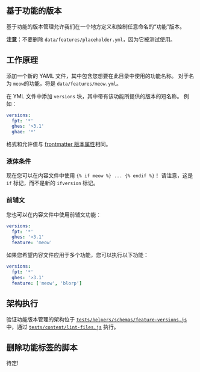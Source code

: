 ## 基于功能的版本

基于功能的版本管理允许我们在一个地方定义和控制任意命名的“功能”版本。

**注意**：不要删除 `data/features/placeholder.yml`，因为它被测试使用。

## 工作原理

添加一个新的 YAML 文件，其中包含您想要在此目录中使用的功能名称。 对于名为 `meow`的功能，将是 `data/features/meow.yml`。

在 YML 文件中添加 `versions` 块，其中带有该功能所提供的版本的短名称。 例如：

```yaml
versions:
  fpt: '*'
  ghes: '>3.1'
  ghae: '*'
```

格式和允许值与 [frontmatter 版本属性](/content#versions)相同。

### 液体条件

现在您可以在内容文件中使用 `{% if meow %} ... {% endif %}`！ 请注意，这是 `if` 标记，而不是新的 `ifversion` 标记。

### 前辅文

您也可以在内容文件中使用前辅文功能：

```yaml
versions:
  fpt: '*'
  ghes: '>3.1'
  feature: 'meow'
```

如果您希望内容文件应用于多个功能，您可以执行以下功能：

```yaml
versions:
  fpt: '*'
  ghes: '>3.1'
  feature: ['meow', 'blorp']
```

## 架构执行

验证功能版本管理的架构位于 [`tests/helpers/schemas/feature-versions.js`](tests/helpers/schemas/feature-versions.js) 中，通过 [`tests/content/lint-files.js`](tests/content/lint-files.js) 执行。

## 删除功能标签的脚本

待定!
